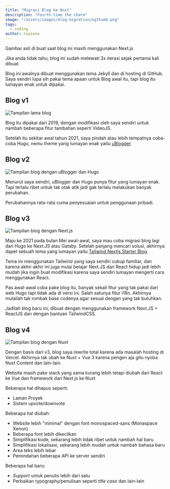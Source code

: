 ```yaml
---
title: "Migrasi Blog ke Nuxt"
description: "Fourth-time the charm"
image: "/assets/images/blog-migration/ogthumb.png"
tags:
  - coding
author: noaione
---
```


<div class="text-center">
  <p class="font-variable variation-slant-[-10] text-[0.9rem] opacity-80">Gambar asli di buat saat blog ini masih menggunakan Next.js</p>
</div>

Jika anda tidak tahu, blog ini sudah melewati 3x iterasi sejak pertama kali dibuat.

Blog ini awalnya dibuat menggunakan tema Jekyll dan di hosting di GitHub.<br />
Saya sendiri lupa sih pakai tema apaan untuk Blog awal itu, tapi blog itu lumayan enak untuk dipakai.

## Blog v1

![Tampilan lama blog](/assets/images/blog-migration/blog-v1.png)

Blog itu dipakai dari 2019, dengan modifikasi oleh saya sendiri untuk nambah beberapa fitur tambahan seperti VideoJS.

Setelah itu sekitar awal tahun 2021, saya pindah atau lebih tempatnya coba-coba Hugo, nemu theme yang lumayan enak yaitu [uBlogger](https://github.com/uPagge/uBlogger).

## Blog v2

![Tampilan blog dengan uBlogger dan Hugo](/assets/images/blog-migration/blog-v2.png)

Menurut saya sendiri, uBlogger dan Hugo punya fitur yang lumayan enak. Tapi terlalu ribet untuk tak otak atik jadi gak terlalu melakukan banyak perubahan.

Perubahannya rata-rata cuma penyesuaian untuk penggunaan pribadi.

## Blog v3

![Tampilan blog dengan Next.js](/assets/images/blog-migration/blog-v3.png)

Maju ke 2021 pada bulan Mei awal-awal, saya mau coba migrasi blog lagi dari Hugo ke Next.JS atau Gatsby. Setelah panjang mencari solusi, akhirnya dapet sebuah tema yang lumayan
yaitu [Tailwind Nextjs Starter Blog](https://github.com/timlrx/tailwind-nextjs-starter-blog).

Tema ini menggunakan Tailwind yang saya sendiri cukup familiar, dan karena akhir-akhir ini juga mulai belajar Next.JS dan React hidup jadi lebih mudah jika ingin buat modifikasi karena saya sendiri lumayan mengerti cara menggunakan React.

Pas awal-awal coba pake blog itu, banyak sekali fitur yang tak pakai dari web Hugo tapi tidak ada di versi ini. Salah satunya fitur i18n. Akhirnya mulailah tak rombak base codenya agar sesuai dengan yang tak butuhkan.

Jadilah blog baru ini, dibuat dengan menggunakan framework Next.JS + ReactJS dan dengan bantuan TailwindCSS.

## Blog v4

![Tampilan blog dengan Nuxt](/assets/images/blog-migration/blog-v4.png)

Dengan basis dari v3, blog saya rewrite total karena ada masalah hosting di Vercel. Akhirnya tak ubah ke Nuxt + Vue 3 karena pengen
aja gitu nyoba Nuxt Content dan lain-lain.

Website masih pake stack yang sama kurang lebih tetapi diubah dari React ke Vue dan framework dari Next.js ke Nuxt

Beberapa hal dihapus seperti:

- Laman Proyek
- Sistem upvote/downvote

Beberapa hal diubah:

- Website lebih "minimal" dengan font monospaced-sans (Monaspace Xenon)
- Beberapa font lebih dikecilkan
- Simplifikasi kode, sekarang lebih tidak ribet untuk nambah hal baru
- Simplifikasi lokalisasi, sekarang lebih mudah untuk nambah bahasa baru
- Area teks lebih lebar
- Pemindahan beberapa API ke server sendiri

Beberapa hal baru:

- _Support_ untuk penulis lebih dari satu
- Perbaikan typography/penulisan seperti _title case_ dan lain-lain
